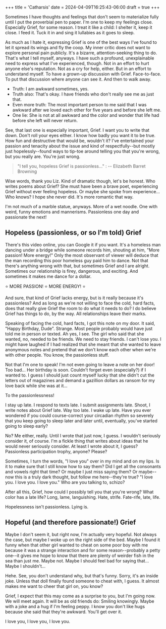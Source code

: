+++
title = 'Catharsis'
date = 2024-04-09T16:25:43-06:00
draft = true
+++

Sometimes I have thoughts and feelings that don't seem to materialize fully
until I put the proverbial pen to paper. I'm one to keep my feelings close.
Especially Grief, for some reason. I treat it like a child: I shelter it, keep
it close. I feed it. Tuck it in and sing it lullabies as it goes to sleep.

As much as I hate it, expressing Grief is one of the best ways I've found to let
it spread its wings and fly the coop. My inner critic does not want to explore
personal pain publicly. It's a bizarre, attention-seeking thing to do. That's
what I tell myself, anyways. I have such a profound, unexplainable need to
express what I've experienced, though. Not in an effort to hurt anyone else's
reputation. Not as a cry for help, either. But in an effort to understand
myself. To have a grown-up discussion with Grief. Face-to-face. To put that
discussion where anyone can see it. And then to walk away.

* Truth: I am awkward sometimes, yes.
* Truth also: That's okay. I have friends who don't really see me as just that.
* Even more truth: The most important person to me said that I was awkward
after we loved each other for five years and before she left me.
* One lie: She is not at all awkward and the color and wonder that life had
before she left will never return.

See, that last one is especially important, Grief. I want you to write that
down. Don't roll your eyes either. I know how badly you want it to be true. How
fun and destructive that would be, wouldn't it? I've entertained your passion
and tenacity about the issue and kind of respectfully--but mostly just
hopelessly--found ways to tip-toe around telling you that you're wrong, but you
really are. You're just wrong.

> "I tell you, hopeless Grief is passionless..."
> : -- Elizabeth Barret Browning

Wise words, thank you Liz. Kind of dramatic though, let's be honest. Who writes
poems about Grief? She must have been a brave poet, experiencing Grief without
ever feeling hopeless. Or maybe she spoke from experience... Who knows? I hope
she never did. It's more romantic that way.

I'm not much of a marble statue, anyways. More of a wet noodle. One with weird,
funny emotions and mannerisms. Passionless one day and passionate the next!

## Hopeless (passionless, or so I'm told) Grief

There's this video online, you can Google it if you want. It's a homeless man
dancing under a bridge while someone records him, shouting at him, "More
passion! More energy!" Only the most observant of viewer will deduce that the
man recording this poor homeless guy paid him to dance. Not that there's
anything wrong with that, but sometimes Grief and I are alright. Sometimes our
relationship is firey, dangerous, and exciting. And sometimes it makes me dance
for a dollar.

:star: MORE PASSION! :star: MORE ENERGY! :star:

And sure, that kind of Grief lacks energy, but is it really because it's
passionless? And as long as we're not willing to face the cold, hard facts, does
that really give Grief the room to do what it needs to do? I do believe Grief
has things to do, by the way. All relationships leave their marks.

Speaking of facing the cold, hard facts, I got this note on my door. It said,
"Happy Birthday, Dude". Strange. Most people probably would have just told me in
person or texted. Ah yes, I see. The girl who said that she wanted, no, needed
to be friends. We need to stay friends. I can't lose you. I might have laughed
if I had realized that she meant that she wanted to leave anonymous notes and
pretend that we don't know each other when we're with other people. You know,
the passionless stuff.

Not that I'm one to speak! I'm not even going to leave a note on her door! Too
bad... Her birthday is soon. Couldn't forget even (especially?) if I wanted to.
I guess I should just count myself lucky that she didn't cut the letters out of
magazines and demand a gazillion dollars as ransom for my love back while she
was at it...

To the passionlessness!

I stay up late. I respond to texts late. I submit assignments late. Shoot, I
write notes about Grief late. Way too late. I wake up late. Have you ever
wondered if you could course-correct your circadian rhythm so severely that you
keep going to sleep later and later until, eventually, you've started going to
sleep early?

No? Me either, really. Until I wrote that just now, I guess. I wouldn't
seriously consider it, of course. I'm a fickle thing that writes about ideas
that he would never seriously consider. At least I wrote about it, I guess?
Passionless participation trophy, anyone? Please?

Sometimes, I turn the words, "I love you" over in my mind and on my lips. Is it
to make sure that I still know how to say them? Did I get all the consonants and
vowels right that time? Or maybe I just miss saying them? Or maybe--now this is
a truly dark thought, but follow me here--they're true? "I love you. I love you.
I love you." Who are you talking to, schizo?

After all this, Grief, how could I possibly tell you that you're wrong? What
color has a late life? Long, lame, languishing. Hate, strife. Fate-rife, late,
life.

Hopelessness isn't passionless. Lying is.

## Hopeful (and therefore passionate!) Grief

Maybe I don't seem it, but right now, I'm actually very hopeful. Not always the
case, but maybe I woke up on the right side of the bed. Maybe I found it funny
when that other girl wanted to cheat on some poor boy with me because it was a
strange interaction and for some reason--probably a petty one--it gives me hope
to know that there are plenty of weirder fish in the sea than just me. Maybe
not. Maybe I should feel bad for saying that... Maybe I shouldn't...

Hehe. See, you don't understand why, but that's funny. Sorry, it's an inside
joke. Unless that doll finally found someone to cheat with, I guess. It almost
makes me want to cheer that girl on, you know?

Grief, I expect that this may come as a surprise to you, but I'm going now. We
will meet again. It will be as old friends do: Smiling knowingly. Maybe with a
joke and a hug if I'm feeling peppy. I know you don't like hugs because she said
that they're awkward. You'll get over it.

I love you, I love you, I love you.
